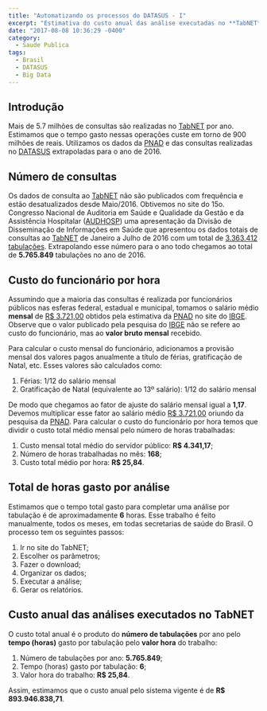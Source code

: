 ```yaml
---
title: "Automatizando os processos do DATASUS - I"
excerpt: "Estimativa do custo anual das análise executadas no **TabNET**"
date: "2017-08-08 10:36:29 -0400"
category:
  - Saude Publica
tags:
  - Brasil
  - DATASUS
  - Big Data
---
```


## Introdução

Mais de 5.7 milhões de consultas são realizadas no [TabNET](http://www2.datasus.gov.br/DATASUS/index.php?area=02) por ano. Estimamos que o tempo gasto nessas operações custe em torno de 900 milhões de reais. Utilizamos os dados da [PNAD](http://www.ibge.gov.br/home/estatistica/indicadores/trabalhoerendimento/pnad_continua/) e das consultas realizadas no [DATASUS](http://www2.datasus.gov.br/DATASUS/Estatisticas_TABNET_5_2016/Mtab2016.htm) extrapoladas para o ano de 2016.

## Número de consultas

Os dados de consulta ao [TabNET](http://www2.datasus.gov.br/DATASUS/index.php?area=02) não são publicados com frequência e estão desatualizados desde Maio/2016. Obtivemos no site do 15o. Congresso Nacional de Auditoria em Saúde e Qualidade da Gestão e da Assistência Hospitalar ([AUDHOSP](http://www.audhosp.com.br/)) uma apresentação da Divisão de Disseminação de Informações em Saúde que apresentou os dados totais de consultas ao [TabNET](http://www2.datasus.gov.br/DATASUS/index.php?area=02) de Janeiro a Julho de 2016 com um total de [3.363.412 tabulações](/blog/assets/pdf/20160915-FEHOSP-DATASUS.pdf). Extrapolando esse número para o ano todo chegamos ao total de **5.765.849** tabulações no ano de 2016.

## Custo do funcionário por hora

Assumindo que a maioria das consultas é realizada por funcionários públicos nas esferas federal, estadual e municipal, tomamos o salário médio **mensal** de [R$ 3.721,00](https://sidra.ibge.gov.br/tabela/5433#resultado) obtidos pela estimativa da [PNAD](http://www.ibge.gov.br/home/estatistica/indicadores/trabalhoerendimento/pnad_continua/) no site do [IBGE](http://www.ibge.gov.br/home/). Observe que o valor publicado pela pesquisa do [IBGE](http://www.ibge.gov.br/home/) não se refere ao custo do funcionário, mas ao **valor bruto mensal** recebido.

Para calcular o custo mensal do funcionário, adicionamos a provisão mensal dos valores pagos anualmente a título de férias, gratificação de Natal, etc. Esses valores são calculados como:

1. Férias: 1/12 do salário mensal
2. Gratificação de Natal (equivalente ao 13&ordm; salário): 1/12 do salário mensal

De modo que chegamos ao fator de ajuste do salário mensal igual a **1,17**. Devemos multiplicar esse fator ao salário médio [R$ 3.721,00](https://sidra.ibge.gov.br/tabela/5433#resultado) oriundo da pesquisa da [PNAD](http://www.ibge.gov.br/home/estatistica/indicadores/trabalhoerendimento/pnad_continua/). Para calcular o custo do funcionário por hora temos que dividir o custo total médio mensal pelo número de horas trabalhadas:

1. Custo mensal total médio do servidor público: **R$ 4.341,17**;
2. Número de horas trabalhadas no mês:  **168**;
3. Custo total médio por hora: **R$ 25,84**.

## Total de horas gasto por análise

Estimamos que o tempo total gasto para completar uma análise por tabulação é de aproximadamente **6** horas. Esse trabalho é feito manualmente, todos os meses, em todas secretarias de saúde do Brasil. O processo tem os seguintes passos:

1. Ir no site do TabNET;
2. Escolher os parâmetros;
3. Fazer o download;
4. Organizar os dados;
5. Executar a análise;
6. Gerar os relatórios.

## Custo anual das análises executados no TabNET

O custo total anual é o produto do **número de tabulações** por ano pelo **tempo (horas)** gasto por tabulação pelo **valor hora** do trabalho:

1. Número de tabulações por ano: **5.765.849**;
2. Tempo (horas) gasto por tabulação: **6**;
3. Valor hora do trabalho: **R$ 25,84**.

Assim, estimamos que o custo anual pelo sistema vigente é de **R$ 893.946.838,71**.
